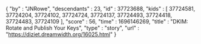 {
  "by" : "JNRowe",
  "descendants" : 23,
  "id" : 37723688,
  "kids" : [ 37724581, 37724204, 37724102, 37724724, 37724137, 37724493, 37724418, 37724483, 37724109 ],
  "score" : 56,
  "time" : 1696146269,
  "title" : "DKIM: Rotate and Publish Your Keys",
  "type" : "story",
  "url" : "https://diziet.dreamwidth.org/16025.html"
}
